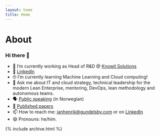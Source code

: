 ```yaml
---
layout: home
title: Home
---
```


# About

### Hi there 👋

- 🔭 I’m currently working as Head of R&D @ [Knowit Solutions](https://github.com/knowit) 
- 💼 [LinkedIn](https://www.linkedin.com/in/janhenrikgundelsby/)
- 🤓 I’m currently learning Machine Learning and Cloud computing!
- 💬 Ask me about IT and cloud strategy, technical leadership for the modern Lean Enterprise, mentoring, DevOps, lean methodology and autonomous teams. 
- 🗣 [Public speaking](/foredrag) (in Norwegian)
- 🔬 [Published papers](/papers) 
- 📫 How to reach me: [janhenrik@gundelsby.com](mailto:janhenrik@gundelsby.com) or on [LinkedIn](https://www.linkedin.com/in/janhenrikgundelsby/)
- 😄 Pronouns: he/him.

{% include archive.html %}
